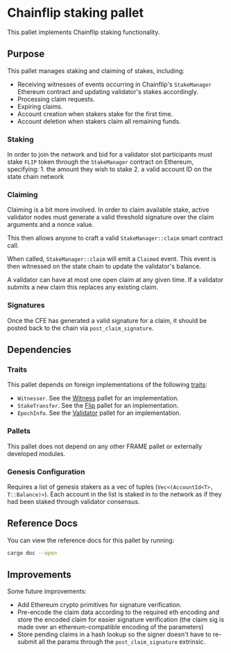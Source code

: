 # Chainflip staking pallet

This pallet implements Chainflip staking functionality.

## Purpose

This pallet manages staking and claiming of stakes, including:

- Receiving witnesses of events occurring in Chainflip's `StakeManager` Ethereum contract and updating validator's stakes accordingly.
- Processing claim requests.
- Expiring claims.
- Account creation when stakers stake for the first time. 
- Account deletion when stakers claim all remaining funds. 

### Staking

In order to join the network and bid for a validator slot participants must stake `FLIP` token through the `StakeManager` contract on Ethereum, specifying:
    1. the amount they wish to stake
    2. a valid account ID on the state chain network

### Claiming

Claiming is a bit more involved. In order to claim available stake, active validator nodes must generate a valid threshold signature over the claim arguments and a nonce value.

This then allows anyone to craft a valid `StakeManager::claim` smart contract call.

When called, `StakeManager::claim` will emit a `Claimed` event. This event is then witnessed on the state chain to update the validator's balance.

A validator can have at most one open claim at any given time. If a validator submits a new claim this replaces any existing claim.

### Signatures

Once the CFE has generated a valid signature for a claim, it should be posted back to the chain via `post_claim_signature`.

## Dependencies

### Traits

This pallet depends on foreign implementations of the following [traits](../../traits):

- `Witnesser`. See the [Witness](../cf-witness) pallet for an implementation.
- `StakeTransfer`. See the [Flip](../cf-flip) pallet for an implementation.
- `EpochInfo`. See the [Validator](../cf-validator) pallet for an implementation.

### Pallets

This pallet does not depend on any other FRAME pallet or externally developed modules.

### Genesis Configuration

Requires a list of genesis stakers as a vec of tuples (`Vec<(AccountId<T>, T::Balance)>`). Each account in the list is staked in to the network
as if they had been staked through validator consensus.

## Reference Docs

You can view the reference docs for this pallet by running:

```sh
cargo doc --open
```

## Improvements

Some future improvements:

- Add Ethereum crypto primitives for signature verification.
- Pre-encode the claim data according to the required eth encoding and store the encoded claim for easier signature verification (the claim sig is made over an ethereum-compatible encoding of the parameters)
- Store pending claims in a hash lookup so the signer doesn't have to re-submit all the params through the `post_claim_signature` extrinsic.
